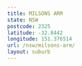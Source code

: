 ```yaml
---
title: MILSONS ARM
state: NSW
postcode: 2325
latitude: -32.8442
longitude: 151.376514
url: /nsw/milsons-arm/
layout: suburb
---
```

